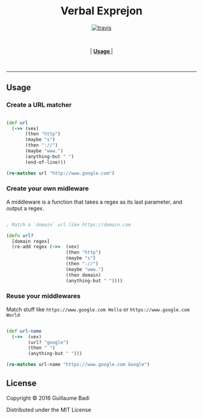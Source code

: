<br>
<h1 align="center">Verbal Exprejon</h1>
<p align="center">
  <a href="https://travis-ci.org/GuillaumeBadi/Verbal-Exprejon"><img src="https://travis-ci.org/GuillaumeBadi/Verbal-Exprejon.svg?branch=master" alt="travis"></a>
</p>
<br>
<p align="center">
|
<b><a href="#usage"> Usage </a></b>|

</p>
<br>

---
## Usage

### Create a URL matcher

``` clojure

(def url
  (->> (vex)
       (then "http")
       (maybe "s")
       (then "://")
       (maybe "www.")
       (anything-but " ")
       (end-of-line)))

(re-matches url "http://www.google.com")

```

### Create your own midleware

A middleware is a function that takes a regex as its last parameter,
and output a regex.

``` clojure

; Match a `domain` url like https://domain.com

(defn url?
  [domain regex]
  (re-add regex (->>  (vex)
                      (then "http")
                      (maybe "s")
                      (then "://")
                      (maybe "www.")
                      (then domain)
                      (anything-but " "))))

```

### Reuse your middlewares

Match stuff like `https://www.google.com Hello` or `https://www.google.com World`

``` clojure

(def url-name
  (->>  (vex)
        (url? "google")
        (then " ")
        (anything-but " ")))

(re-matches url-name "https://www.google.com Google")

```

## License

Copyright © 2016 Guillaume Badi

Distributed under the MIT License
